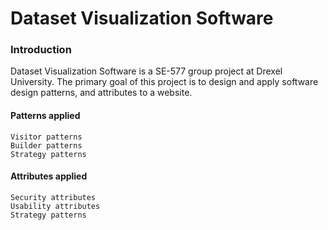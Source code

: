Dataset Visualization Software
==============================



### Introduction ###

   Dataset Visualization Software is a SE-577 group project at Drexel University. The primary goal of this project is to design and apply software design patterns, and attributes to a website. 

#### Patterns applied ####

    Visitor patterns
    Builder patterns
    Strategy patterns


#### Attributes applied ####

    Security attributes
    Usability attributes
    Strategy patterns
